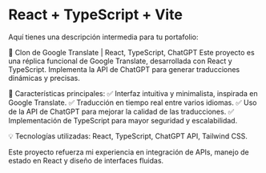 # React + TypeScript + Vite


Aquí tienes una descripción intermedia para tu portafolio:

📖 Clon de Google Translate | React, TypeScript, ChatGPT
Este proyecto es una réplica funcional de Google Translate, desarrollada con React y TypeScript. Implementa la API de ChatGPT para generar traducciones dinámicas y precisas.

🔹 Características principales:
✅ Interfaz intuitiva y minimalista, inspirada en Google Translate.
✅ Traducción en tiempo real entre varios idiomas.
✅ Uso de la API de ChatGPT para mejorar la calidad de las traducciones.
✅ Implementación de TypeScript para mayor seguridad y escalabilidad.

💡 Tecnologías utilizadas: React, TypeScript, ChatGPT API, Tailwind CSS.

Este proyecto refuerza mi experiencia en integración de APIs, manejo de estado en React y diseño de interfaces fluidas.

